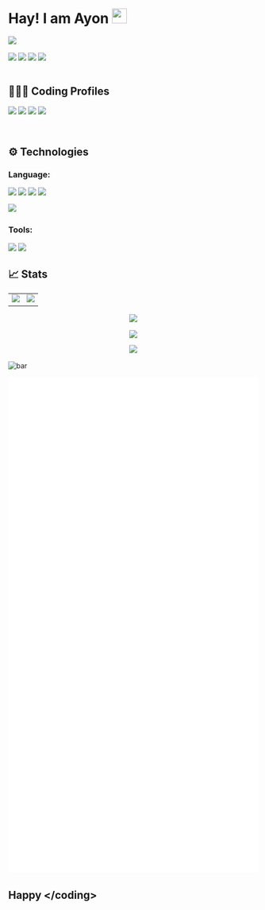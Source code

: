 # Hay! I am Ayon <img src="https://raw.githubusercontent.com/thepranaygupta/thepranaygupta/main/src/wave.gif" width="30px" height="30px">
<!-- add hay happy </coding>  .. < and > with different colores -->
<a href="https://visitorbadge.io/status?path=AYON_SSP"><img src="https://api.visitorbadge.io/api/combined?path=AYON_SSP&label=AYON%20(VISITORS)&labelColor=%232ccce4&countColor=%23697689" /></a>


<a href='https://www.linkedin.com/in/ayon-k' target="_blank"><img src="https://img.icons8.com/external-justicon-lineal-color-justicon/64/000000/external-linkedin-social-media-justicon-lineal-color-justicon.png"/></a>
<a href='https://twitter.com/ayonssp'><img src="https://img.icons8.com/external-justicon-lineal-color-justicon/64/000000/external-twitter-social-media-justicon-lineal-color-justicon.png"/></a>
<a href='https://www.instagram.com/_ayon_.07'><img src="https://img.icons8.com/external-justicon-lineal-color-justicon/64/000000/external-instagram-social-media-justicon-lineal-color-justicon.png"/></a>
<a href='https://www.linkedin.com/in/ayon-k'><img src="https://img.icons8.com/external-justicon-lineal-color-justicon/64/000000/external-discord-social-media-justicon-lineal-color-justicon.png"/></a>
<br>
<br>
## 👨🏻‍💻 Coding Profiles

<a href='https://leetcode.com/ayon_ssp/'><img src="https://img.icons8.com/external-tal-revivo-color-tal-revivo/48/undefined/external-level-up-your-coding-skills-and-quickly-land-a-job-logo-color-tal-revivo.png"/></a>
<a href='https://www.codechef.com/users/ayon_ssp'><img src="https://img.icons8.com/color/48/undefined/codechef.png"/></a>
<a href='https://auth.geeksforgeeks.org/user/ayonssp/articles'><img src="https://img.icons8.com/color/60/undefined/GeeksforGeeks.png"/></a>
<a href='https://www.hackerrank.com/ayon_ssp'><img src="https://img.icons8.com/external-tal-revivo-color-tal-revivo/48/undefined/external-hackerrank-is-a-technology-company-that-focuses-on-competitive-programming-logo-color-tal-revivo.png"/></a>
<a href='https://github.com/Ayon-SSP'></a>
<!-- <a href='https://github.com/Ayon-SSP'><img src="https://img.icons8.com/bubbles/50/undefined/codechef.png"/></a> -->
<br>

## ⚙️ Technologies

### Language:

<!-- <a href='https://github.com/Ayon-SSP'></a> -->
<a href='https://github.com/Ayon-SSP'><img src="https://img.icons8.com/color/48/undefined/python--v1.png"/></a>
<a href='https://github.com/Ayon-SSP'><img src="https://img.icons8.com/color/48/undefined/c-plus-plus-logo.png"/></a>
<a href='https://github.com/Ayon-SSP'><img src="https://img.icons8.com/color/48/undefined/mysql-logo.png"/></a>
<a href='https://github.com/Ayon-SSP'><img src="https://img.icons8.com/color/48/undefined/css3.png"/></a>

<a href='https://github.com/Ayon-SSP'><img src="https://img.icons8.com/external-flaticons-flat-flat-icons/100/undefined/external-algorithms-data-analytics-flaticons-flat-flat-icons.png"/></a>
<!-- <a href='https://github.com/Ayon-SSP'><img src="https://img.icons8.com/color/48/undefined/html-5--v1.png"/></a> -->
<!-- <a href='https://github.com/Ayon-SSP'><img src="https://img.icons8.com/color/48/undefined/javascript--v1.png"/></a> -->
<!-- <img src="https://img.icons8.com/officel/50/000000/php-logo.png"/> -->


<!-- <a href='https://github.com/Ayon-SSP'><img src="https://img.icons8.com/color/48/undefined/java-coffee-cup-logo--v1.png"/></a> -->

### Tools:
<a href='https://github.com/Ayon-SSP'><img src="https://img.icons8.com/color/48/undefined/visual-studio-code-2019.png"/></a>
<a href='https://github.com/Ayon-SSP'><img src="https://img.icons8.com/color/48/undefined/pycharm.png"/></a>
<a href='https://github.com/Ayon-SSP'></a>



## 📈 Stats 

<table>
<tr>
<td>
<img src="https://github-readme-stats.vercel.app/api?username=ayon-ssp&include_all_commits=true&count_private=true&show_icons=true&line_height=20&theme=tokyonight"/>
<td><img src="https://github-readme-stats.vercel.app/api/top-langs?username=ayon-ssp&show_icons=true&locale=en&layout=compact&theme=tokyonight" />
</td>
</tr>
</table>
<p align="center">
<img align="center" src="https://github-readme-streak-stats.herokuapp.com/?user=ayon-ssp&theme=tokyonight" />
</p>
<!-- <img align="center" src="https://github-readme-stats.vercel.app/api/top-langs/?username=ayon-ssp&theme=tokyonight"/> -->
<!-- <img align="center" src="https://github-profile-summary-cards.vercel.app/api/cards/profile-details?username=ayon-ssp&theme=vue"/> -->

<p align="center">
<img align="center" src="https://github-profile-summary-cards.vercel.app/api/cards/profile-details?username=ayon-ssp&theme=tokyonight" />
</p>
<p align="center">
<img height="273em" src="https://leetcard.jacoblin.cool/ayon_ssp?theme=light&ext=contest"/>
</p>

![bar](https://spotify-bar.vercel.app/api/now-playing)

![METRICS_IMAGE](github-metrics.svg)

## Happy </coding<coding>> 


<!--
**Ayon-SSP/Ayon-SSP** is a ✨ _special_ ✨ repository because its `README.md` (this file) appears on your GitHub profile.

Here are some ideas to get you started:

- 🔭 I’m currently working on ...
- 🌱 I’m currently learning ...
- 👯 I’m looking to collaborate on ...
- 🤔 I’m looking for help with ...
- 💬 Ask me about ...
- 📫 How to reach me: ...
- 😄 Pronouns: ...
- ⚡ Fun fact: ...
-->
